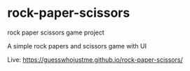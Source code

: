 # rock-paper-scissors
rock paper scissors game project

A simple rock papers and scissors game with UI

Live: https://guesswhojustme.github.io/rock-paper-scissors/